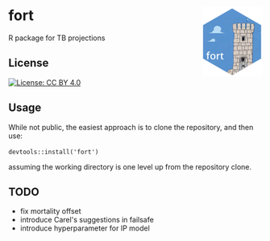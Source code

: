 # fort <img src="man/figures/logo.png" align="right" height="139" />

R package for TB projections


## License

[![License: CC BY 4.0](https://img.shields.io/badge/License-CC_BY_4.0-lightgrey.svg)](https://creativecommons.org/licenses/by/4.0/)



## Usage

While not public, the easiest approach is to clone the repository, and then use:

`devtools::install('fort')`

assuming the working directory is one level up from the repository clone.


## TODO

- fix mortality offset
- introduce Carel's suggestions in failsafe
- introduce hyperparameter for IP model

